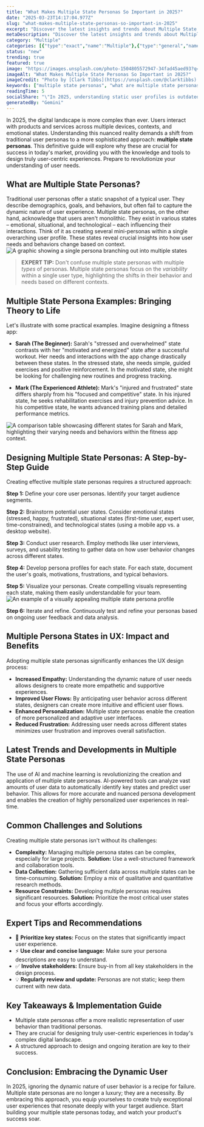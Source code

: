 ```yaml
---
title: "What Makes Multiple State Personas So Important in 2025?"
date: "2025-03-23T14:17:04.977Z"
slug: "what-makes-multiple-state-personas-so-important-in-2025"
excerpt: "Discover the latest insights and trends about Multiple State Personas. This comprehensive guide covers everything you need to know about Multiple State Personas in 2025."
metaDescription: "Discover the latest insights and trends about Multiple State Personas. This comprehensive guide covers everything you need to know about Multiple State Per..."
category: "Multiple"
categories: [{"type":"exact","name":"Multiple"},{"type":"general","name":"User Experience"},{"type":"medium","name":"Interactive Design"},{"type":"specific","name":"Adaptive Interfaces"},{"type":"niche","name":"Personalized Journeys"}]
status: "new"
trending: true
featured: true
image: "https://images.unsplash.com/photo-1504805572947-34fad45aed93?q=85&w=1200&fit=max&fm=webp&auto=compress"
imageAlt: "What Makes Multiple State Personas So Important in 2025?"
imageCredit: "Photo by [Clark Tibbs](https://unsplash.com/@clarktibbs) on Unsplash"
keywords: ["multiple state personas", "what are multiple state personas", "multiple state persona examples", "design multiple state personas", "user persona multiple states", "multiple persona states UX", "create multiple state user personas", "best practices multiple state personas", "multiple state personas for software", "how to define multiple state personas"]
readingTime: 5
socialShare: "\"In 2025, understanding static user profiles is outdated. Multiple state personas are the key to unlocking truly empathetic and effective user experiences.\""
generatedBy: "Gemini"
---
```




In 2025, the digital landscape is more complex than ever.  Users interact with products and services across multiple devices, contexts, and emotional states.  Understanding this nuanced reality demands a shift from traditional user personas to a more sophisticated approach: **multiple state personas**. This definitive guide will explore why these are crucial for success in today's market, providing you with the knowledge and tools to design truly user-centric experiences.  Prepare to revolutionize your understanding of user needs.

## What are Multiple State Personas?

Traditional user personas offer a static snapshot of a typical user. They describe demographics, goals, and behaviors, but often fail to capture the dynamic nature of user experience.  Multiple state personas, on the other hand, acknowledge that users aren't monolithic.  They exist in various states – emotional, situational, and technological – each influencing their interactions.  Think of it as creating several mini-personas within a single overarching user profile.  These states reveal crucial insights into how user needs and behaviors change based on context. ![A graphic showing a single persona branching out into multiple states](https://images.unsplash.com/photo-1451187580459-43490279c0fa?q=85&w=1200&fit=max&fm=webp&auto=compress)

> **EXPERT TIP:**  Don't confuse multiple state personas with multiple *types* of personas.  Multiple state personas focus on the *variability* within a single user type, highlighting the shifts in their behavior and needs based on different contexts.

## Multiple State Persona Examples: Bringing Theory to Life

Let's illustrate with some practical examples. Imagine designing a fitness app:

* **Sarah (The Beginner):**  Sarah's "stressed and overwhelmed" state contrasts with her "motivated and energized" state after a successful workout.  Her needs and interactions with the app change drastically between these states.  In the stressed state, she needs simple, guided exercises and positive reinforcement. In the motivated state, she might be looking for challenging new routines and progress tracking.

* **Mark (The Experienced Athlete):**  Mark's "injured and frustrated" state differs sharply from his "focused and competitive" state. In his injured state, he seeks rehabilitation exercises and injury prevention advice.  In his competitive state, he wants advanced training plans and detailed performance metrics.

![A comparison table showcasing different states for Sarah and Mark, highlighting their varying needs and behaviors within the fitness app context.](https://images.unsplash.com/photo-1484417894907-623942c8ee29?q=85&w=1200&fit=max&fm=webp&auto=compress)

## Designing Multiple State Personas: A Step-by-Step Guide

Creating effective multiple state personas requires a structured approach:

**Step 1:** Define your core user personas.  Identify your target audience segments.

**Step 2:** Brainstorm potential user states. Consider emotional states (stressed, happy, frustrated), situational states (first-time user, expert user, time-constrained), and technological states (using a mobile app vs. a desktop website).

**Step 3:** Conduct user research. Employ methods like user interviews, surveys, and usability testing to gather data on how user behavior changes across different states.

**Step 4:** Develop persona profiles for each state.  For each state, document the user's goals, motivations, frustrations, and typical behaviors.

**Step 5:** Visualize your personas. Create compelling visuals representing each state, making them easily understandable for your team. ![An example of a visually appealing multiple state persona profile](https://images.unsplash.com/photo-1517976487492-5750f3195933?q=85&w=1200&fit=max&fm=webp&auto=compress)

**Step 6:** Iterate and refine.  Continuously test and refine your personas based on ongoing user feedback and data analysis.

## Multiple Persona States in UX: Impact and Benefits

Adopting multiple state personas significantly enhances the UX design process:

* **Increased Empathy:**  Understanding the dynamic nature of user needs allows designers to create more empathetic and supportive experiences.
* **Improved User Flows:**  By anticipating user behavior across different states, designers can create more intuitive and efficient user flows.
* **Enhanced Personalization:**  Multiple state personas enable the creation of more personalized and adaptive user interfaces.
* **Reduced Frustration:**  Addressing user needs across different states minimizes user frustration and improves overall satisfaction.

## Latest Trends and Developments in Multiple State Personas

The use of AI and machine learning is revolutionizing the creation and application of multiple state personas.  AI-powered tools can analyze vast amounts of user data to automatically identify key states and predict user behavior. This allows for more accurate and nuanced persona development and enables the creation of highly personalized user experiences in real-time. 

## Common Challenges and Solutions

Creating multiple state personas isn't without its challenges:

* **Complexity:** Managing multiple persona states can be complex, especially for large projects.  **Solution:**  Use a well-structured framework and collaboration tools.
* **Data Collection:** Gathering sufficient data across multiple states can be time-consuming.  **Solution:** Employ a mix of qualitative and quantitative research methods.
* **Resource Constraints:**  Developing multiple personas requires significant resources.  **Solution:**  Prioritize the most critical user states and focus your efforts accordingly.

## Expert Tips and Recommendations

* 🔑 **Prioritize key states:** Focus on the states that significantly impact user experience.
* ⚡ **Use clear and concise language:** Make sure your persona descriptions are easy to understand.
* ✅ **Involve stakeholders:** Ensure buy-in from all key stakeholders in the design process.
* 💡 **Regularly review and update:** Personas are not static; keep them current with new data.

## Key Takeaways & Implementation Guide

* Multiple state personas offer a more realistic representation of user behavior than traditional personas.
* They are crucial for designing truly user-centric experiences in today's complex digital landscape.
* A structured approach to design and ongoing iteration are key to their success.

## Conclusion: Embracing the Dynamic User

In 2025, ignoring the dynamic nature of user behavior is a recipe for failure.  Multiple state personas are no longer a luxury; they are a necessity.  By embracing this approach, you equip yourselves to create truly exceptional user experiences that resonate deeply with your target audience.  Start building your multiple state personas today, and watch your product's success soar.

